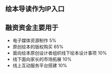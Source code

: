 
## 绘本导读作为IP入口

## 融资资金主要用于

* 电子媒体资源制作 5%
* 原创绘本的版权购买 65%
* 面向绘本原创设计者组织线下绘本设计事项 10%
* 线下面向家长的市场拓展 10%
* 线上互动服务平台搭建 10%
